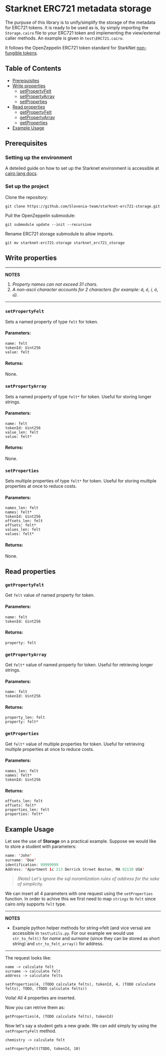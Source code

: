 # Starknet ERC721 metadata storage

The purpuse of this library is to unify/simplify the storage of the metadata for ERC721 tokens. It is ready to be used as is, by simply importing the `Storage.cairo` file to your ERC721 token and implementing the view/external caller methods. An example is given in `test\ERC721.cairo`.

It follows the OpenZeppelin ERC721 token standard for StarkNet [non-fungible tokens](https://github.com/OpenZeppelin/cairo-contracts).

## Table of Contents

- [Prerequisites](#prerequisites)
- [Write properties](#write-properties)
  *  [setPropertyFelt](#setpropertyfelt)
  *  [setPropertyArray](#setpropertyarray)
  *  [setProperties](#setproperties)
- [Read properties](#read-properties)
  *  [getPropertyFelt](#getpropertyfelt)
  *  [getPropertyArray](#getpropertyarray)
  *  [getProperties](#getproperties)
- [Example Usage](#example-usage)

## Prerequisites

### Setting up the environment
A deteiled guide on how to set up the Starknet environment is accessible at [cairo lang docs](https://www.cairo-lang.org/docs/quickstart.html).

### Set up the project
Clone the repository:
``` 
git clone https://github.com/Slovenia-team/starknet-erc721-storage.git  
```

Pull the OpenZeppelin submodule:
``` 
git submodule update --init --recursive
```

Rename ERC721 storage submodule to allow imports.
```
git mv starknet-erc721-storage starknet_erc721_storage
```

## Write properties

---
**NOTES**
1. *Property names can not exceed 31 chars.*
2. *A non-ascii character accounts for 2 characters (for example: á, é, í, ó, ú).*
---
### `setPropertyFelt`

Sets a named property of type `felt` for token.

#### Parameters:
```
name: felt
tokenId: Uint256
value: felt
```

#### Returns:

None.

### `setPropertyArray`

Sets a named property of type `felt*` for token. Useful for storing longer strings.

#### Parameters:
```
name: felt
tokenId: Uint256
value_len: felt
value: felt*
```

#### Returns:

None.

### `setProperties`

Sets multiple properties of type `felt*` for token. Useful for storing multiple properties at once to reduce costs.

#### Parameters:
```
names_len: felt
names: felt*
tokenId: Uint256
offsets_len: felt
offsets: felt*
values_len: felt
values: felt*
```

#### Returns:

None.



## Read properties

### `getPropertyFelt`

Get `felt` value of named property for token.

#### Parameters:
```
name: felt
tokenId: Uint256
```

#### Returns:
```
property: felt
```


### `getPropertyArray`

Get `felt*` value of named property for token. Useful for retrieving longer strings.

#### Parameters:
```
name: felt
tokenId: Uint256
```

#### Returns:
```
property_len: felt
property: felt*
```

### `getProperties`

Get `felt*` value of multiple properties for token. Useful for retrieving multiple properties at once to reduce costs.

#### Parameters:
```
names_len: felt
names: felt*
tokenId: Uint256
```

#### Returns:
```
offsets_len: felt
offsets: felt*
properties_len: felt
properties: felt*
```

## Example Usage
Let see the use of **Storage** on a practical example. Suppose we would like to store a student with parameters:
```java
name: 'John'
surname: 'Doe'
identification: 99999999
Address: 'Apartment 1c 213 Derrick Street Boston, MA 02130 USA'
```
> *(Note) Let's ignore the sql noramlization rules of address for the sake of simplicity.*

We can insert all 4 parameters with one request using the `setProperties` function. In order to achive this we first need to map `strings` to `felt` since cairo only supports `felt` type.

---
**NOTES**
- Example python helper methods for string->felt (and vice versa) are accessible in `test\utils.py`. For our example we would use `str_to_felt()` for *name* and *surname* (since they can be stored as short string) and `str_to_felt_array()` for address.
---

The request looks like:
```
name -> calculate felt
surname -> calculate felt
address -> calculate felts
```
```
setProperties(4, (TODO calculate felts), tokenId, 4, (TODO calculate felts), TODO, (TODO calculate felts))
```

Voila! All 4 properties are inserted. 

Now you can retrive them as:
```
getProperties(4, (TODO calculate felts), tokenId)
```

Now let's say a student gets a new grade. We can add simply by using the `setPropertyFelt` method.
```
chemistry -> calculate felt
```
```
setPropertyFelt(TODO, tokenId, 10)
```
